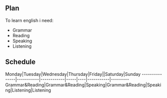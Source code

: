 ## Plan

To learn english i need:

* Grammar
* Reading
* Speaking
* Listening

## Schedule

Monday|Tuesday|Wednesday|Thursday|Friday||Saturday|Sunday
---------------|-----------|------------|-----|----|-----------|---------
Grammar&Reading|Grammar&Reading|Speaking|Grammar&Reading|Speaking|Listening|Listening